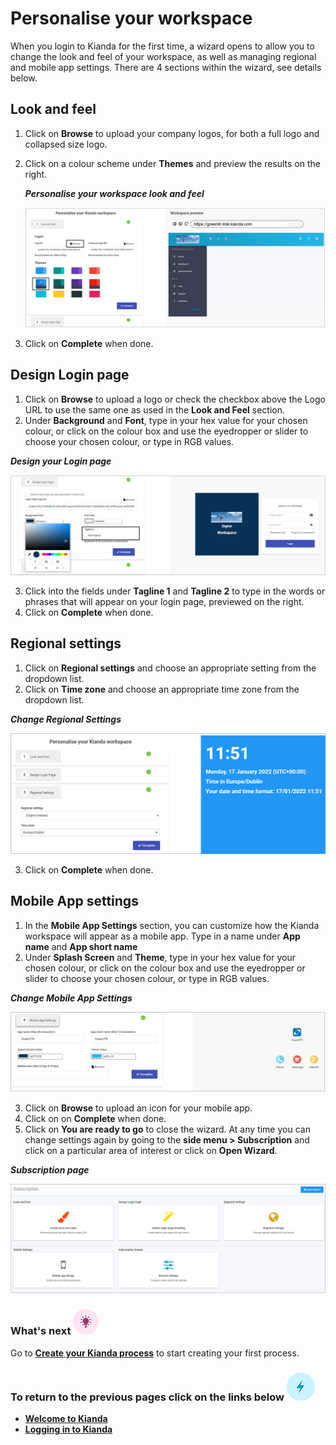 # Personalise your workspace

When you login to Kianda for the first time, a wizard opens to allow you to change the look and feel of your workspace, as well as managing regional and mobile app settings. There are 4 sections within the wizard, see details below.



## Look and feel 

1. Click on **Browse** to upload your company logos, for both a full logo and collapsed size logo. 

1. Click on a colour scheme under **Themes** and preview the results on the right.

   ***Personalise your workspace look and feel***

   ![Look and feel edit](images/lookandfeel.png)
   
3. Click on **Complete** when done.

   

## Design Login page 

1. Click on **Browse** to upload a logo or check the checkbox above the Logo URL to use the same one as used in the **Look and Feel** section.
2. Under **Background** and **Font**, type in your hex value for your chosen colour, or click on the colour box and use the eyedropper or slider to choose your chosen colour, or type in RGB values.

***Design your Login page***

![Design login page](images/designlogin.png)

3. Click into the fields under **Tagline 1** and **Tagline 2** to type in the words or phrases that will appear on your login page, previewed on the right.
4. Click on **Complete** when done.



## Regional settings 

1. Click on **Regional settings** and choose an appropriate setting from the dropdown list.
2. Click on **Time zone** and choose an appropriate time zone from the dropdown list.

***Change Regional Settings***

![Regional settings](images/regionalsettings.png)

3. Click on **Complete** when done.



## Mobile App settings 

1. In the **Mobile App Settings** section, you can customize how the Kianda workspace will appear as a mobile app. Type in a name under **App name** and **App short name**
2. Under **Splash Screen** and **Theme**, type in your hex value for your chosen colour, or click on the colour box and use the eyedropper or slider to choose your chosen colour, or type in RGB values.

***Change Mobile App Settings***

![Mobile App settings](images/mobileapp.png)

3. Click on **Browse** to upload an icon for your mobile app.
4. Click on on **Complete** when done.
5. Click on **You are ready to go** to close the wizard. At any time you can change settings again by going to the **side menu > Subscription** and click on a particular area of interest or click on **Open Wizard**.

***Subscription page***

![Subscription settings](images/subscription.png)



### What's next  ![Idea icon](images/18.png) ###

Go to **[Create your Kianda process](getting-started/create_process.md)** to start creating your first process.



### **To return to the previous pages click on the links below** ![Lightning icon](images/10.png)

- **[Welcome to Kianda](getting-started/readme.md)**
- **[Logging in to Kianda](getting-started/logging_in.md)**

